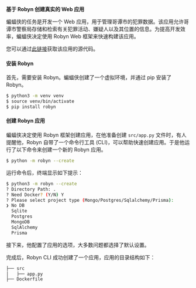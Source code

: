 **基于 Robyn 创建真实的 Web 应用**

蝙蝠侠的任务是开发一个 Web 应用，用于管理哥谭市的犯罪数据。该应用允许哥谭市警察局存储和检索有关犯罪活动、嫌疑人以及其位置的信息。为提高开发效率，蝙蝠侠决定使用 Robyn Web 框架来快速构建该应用。

您可以通过[此链接](https://github.com/sparckles/example_robyn_app)获取该应用的源代码。

#### 安装 Robyn

首先，需要安装 Robyn。蝙蝠侠创建了一个虚拟环境，并通过 pip 安装了 Robyn。

```bash
$ python3 -m venv venv
$ source venv/bin/activate
$ pip install robyn
```

#### 创建 Robyn 应用

蝙蝠侠决定使用 Robyn 框架创建应用，在他准备创建 `src/app.py` 文件时，有人提醒他，Robyn 自带了一个命令行工具 (CLI)，可以帮助快速创建应用。于是他运行了以下命令来创建一个新的 Robyn 应用。

```bash
$ python -m robyn --create
```

运行命令后，终端显示如下提示：

```bash
$ python3 -m robyn --create
? Directory Path: .
? Need Docker? (Y/N) Y
? Please select project type (Mongo/Postgres/Sqlalchemy/Prisma):
❯ No DB
  Sqlite
  Postgres
  MongoDB
  SqlAlchemy
  Prisma
```

接下来，他配置了应用的选项，大多数问题都选择了默认设置。

完成后，Robyn CLI 成功创建了一个应用，应用的目录结构如下：

```bash
├── src
│   ├── app.py
├── Dockerfile
```
